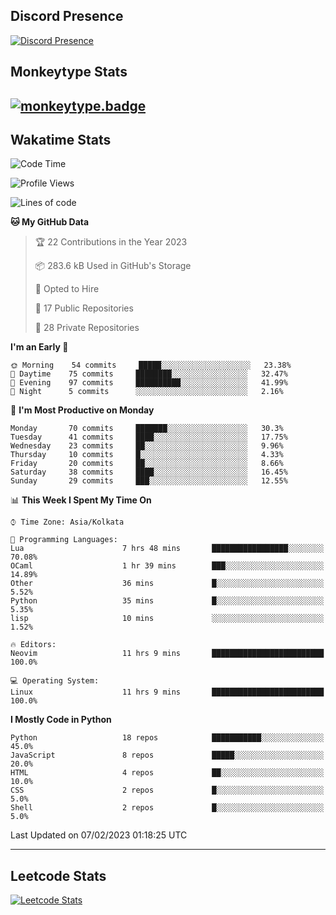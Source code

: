 ## Discord Presence
[![Discord Presence](https://lanyard.cnrad.dev/api/534981034400284712)](https://discord.com/users/534981034400284712)

## Monkeytype Stats
[![monkeytype.badge]][monkeytype]
---

## Wakatime Stats
<!--START_SECTION:waka-->
![Code Time](http://img.shields.io/badge/Code%20Time-447%20hrs%2030%20mins-blue)

![Profile Views](http://img.shields.io/badge/Profile%20Views-156-blue)

![Lines of code](https://img.shields.io/badge/From%20Hello%20World%20I%27ve%20Written-3%20Million%20lines%20of%20code-blue)

**🐱 My GitHub Data** 

> 🏆 22 Contributions in the Year 2023
 > 
> 📦 283.6 kB Used in GitHub's Storage 
 > 
> 💼 Opted to Hire
 > 
> 📜 17 Public Repositories 
 > 
> 🔑 28 Private Repositories  
 > 
**I'm an Early 🐤** 

```text
🌞 Morning    54 commits     █████░░░░░░░░░░░░░░░░░░░░   23.38% 
🌆 Daytime    75 commits     ████████░░░░░░░░░░░░░░░░░   32.47% 
🌃 Evening    97 commits     ██████████░░░░░░░░░░░░░░░   41.99% 
🌙 Night      5 commits      ░░░░░░░░░░░░░░░░░░░░░░░░░   2.16%

```
📅 **I'm Most Productive on Monday** 

```text
Monday       70 commits     ███████░░░░░░░░░░░░░░░░░░   30.3% 
Tuesday      41 commits     ████░░░░░░░░░░░░░░░░░░░░░   17.75% 
Wednesday    23 commits     ██░░░░░░░░░░░░░░░░░░░░░░░   9.96% 
Thursday     10 commits     █░░░░░░░░░░░░░░░░░░░░░░░░   4.33% 
Friday       20 commits     ██░░░░░░░░░░░░░░░░░░░░░░░   8.66% 
Saturday     38 commits     ████░░░░░░░░░░░░░░░░░░░░░   16.45% 
Sunday       29 commits     ███░░░░░░░░░░░░░░░░░░░░░░   12.55%

```


📊 **This Week I Spent My Time On** 

```text
⌚︎ Time Zone: Asia/Kolkata

💬 Programming Languages: 
Lua                      7 hrs 48 mins       █████████████████░░░░░░░░   70.08% 
OCaml                    1 hr 39 mins        ███░░░░░░░░░░░░░░░░░░░░░░   14.89% 
Other                    36 mins             █░░░░░░░░░░░░░░░░░░░░░░░░   5.52% 
Python                   35 mins             █░░░░░░░░░░░░░░░░░░░░░░░░   5.35% 
lisp                     10 mins             ░░░░░░░░░░░░░░░░░░░░░░░░░   1.52%

🔥 Editors: 
Neovim                   11 hrs 9 mins       █████████████████████████   100.0%

💻 Operating System: 
Linux                    11 hrs 9 mins       █████████████████████████   100.0%

```

**I Mostly Code in Python** 

```text
Python                   18 repos            ███████████░░░░░░░░░░░░░░   45.0% 
JavaScript               8 repos             █████░░░░░░░░░░░░░░░░░░░░   20.0% 
HTML                     4 repos             ██░░░░░░░░░░░░░░░░░░░░░░░   10.0% 
CSS                      2 repos             █░░░░░░░░░░░░░░░░░░░░░░░░   5.0% 
Shell                    2 repos             █░░░░░░░░░░░░░░░░░░░░░░░░   5.0%

```



 Last Updated on 07/02/2023 01:18:25 UTC
<!--END_SECTION:waka-->
---

## Leetcode Stats
[![Leetcode Stats](https://leetcard.jacoblin.cool/Dhanus007?theme=dark&extension=activity&border=3&radius=30)](https://leetcode.com/Dhanus007)


[monkeytype.badge]: https://img.shields.io/endpoint?style=for-the-badge&url=https%3A%2F%2Fmonkeytype-badge-vhd5lan7mmhz.runkit.sh%3Fmessage%3D122wpm%26label%3Dmonkeytype%26logoVariant%3Done
[monkeytype]: https://monkeytype.com/profile/dhanus
